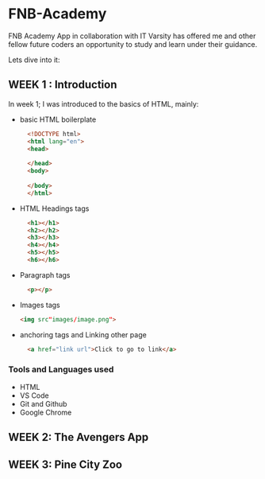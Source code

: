 # FNB-Academy

FNB Academy App in collaboration with IT Varsity has offered me and other fellow future coders an opportunity to study and learn under their guidance.

Lets dive into it:

## WEEK 1 : Introduction

In week 1; I was introduced to the basics of HTML, mainly:

- basic HTML boilerplate 
  
  ```html
    <!DOCTYPE html>
    <html lang="en">
    <head>
    
    </head>
    <body>
        
    </body>
    </html>
  ```

- HTML Headings tags
  
  ```html
    <h1></h1>
    <h2></h2>
    <h3></h3>
    <h4></h4>
    <h5></h5>
    <h6></h6>
  ```
- Paragraph tags
  
  ```html
    <p></p>
  ```

- Images tags
  
  ```html
  <img src"images/image.png">
  ```

- anchoring tags and Linking other page
  
  ```html
    <a href="link url">Click to go to link</a>
  ```

### Tools and Languages used

- HTML
- VS Code
- Git and Github
- Google Chrome

## WEEK 2: The Avengers App

## WEEK 3: Pine City Zoo